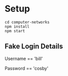 # Setup

```
cd computer-networks
npm install
npm start
```

## Fake Login Details

Username == 'bill'

Password == 'cosby'
